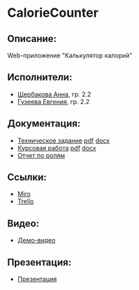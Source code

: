 # CalorieCounter
## Описание:
Web-приложение "Калькулятор калорий"
## Исполнители:
* [Щербакова Анна](https://github.com/AnnaShherbakova), гр. 2.2
* [Гузеева Евгения](https://github.com/GuzeevaEvgenia), гр. 2.2
## Документация:
* [Техническое задание](https://docs.google.com/document/d/16PXZ8UDE5yjGe_SmwdVw_LmjTZnD81_mIYBpmVfr4Wc/edit?usp=sharing) [pdf](https://drive.google.com/file/d/1KJQtzDjhRXQQgbKQyHJ6XviDbw32VsPg/view?usp=sharing) [docx](https://drive.google.com/file/d/1ZAVK7kLfLuZpU75oQQlmlQZnL6rgldz6/view?usp=sharing)
* [Курсовая работа](https://drive.google.com/file/d/1BvRx1ePyGDBTXvv5msW5ZydQ_SEs-SXF/view?usp=sharing) [pdf](https://drive.google.com/file/d/1BvRx1ePyGDBTXvv5msW5ZydQ_SEs-SXF/view?usp=sharing) [docx](https://drive.google.com/file/d/1hykuyZLkcIFP8yEx77JCjSGAIgu8CVg6/view?usp=sharing)
* [Отчет по ролям](https://drive.google.com/file/d/1FWsgC1zU-qSt2NjJXSNeed8lAyITpQwG/view?usp=sharing)
## Ссылки:
* [Miro](https://miro.com/app/board/o9J_kvYRfT4=/)
* [Trello](https://trello.com/b/cbvrd0IZ/калькулятор-калорий)
## Видео:
* [Демо-видео](https://youtu.be/UASSU82tQ_A)
## Презентация:
* [Презентация](https://docs.google.com/presentation/d/1uh9p8qm7ny2K1QLewxx7R1BTDCvOltV6oyoZzzi50AM/edit?usp=sharing)

